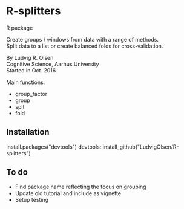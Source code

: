 # R-splitters

R package  

Create groups / windows from data with a range of methods.  
Split data to a list or create balanced folds for cross-validation.  


By Ludvig R. Olsen  
Cognitive Science, Aarhus University  
Started in Oct. 2016  

Main functions:  
* group_factor  
* group 
* splt  
* fold  
  

## Installation  
install.packages("devtools")
devtools::install_github("LudvigOlsen/R-splitters")  

## To do  
* Find package name reflecting the focus on grouping  
* Update old tutorial and include as vignette  
* Setup testing  

